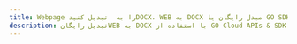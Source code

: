 ---title: Webpage را به  تبدیل کنیدDOCX، WEB به DOCX مبدل رایگان یا GO SDKdescription: تبدیل رایگانWEB به DOCX با استفاده از GO Cloud APIs & SDK همچنین اسناد PDF را در Cloud ایجاد، ویرایش و رندر کنید.---
